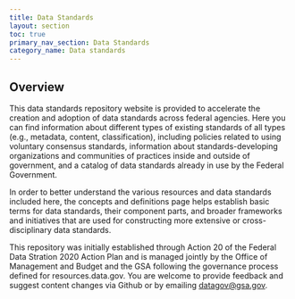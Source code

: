 ```yaml
---
title: Data Standards
layout: section
toc: true
primary_nav_section: Data Standards
category_name: Data standards 
---
```


## Overview

This data standards repository website is provided to accelerate the creation and adoption of data standards across federal agencies. Here you can find information about different types of existing standards of all types (e.g., metadata, content, classification), including policies related to using voluntary consensus standards, information about standards-developing organizations and communities of practices inside and outside of government, and a catalog of data standards already in use by the Federal Government. 

In order to better understand the various resources and data standards included here, the concepts and definitions page helps establish basic terms for data standards, their component parts, and broader frameworks and initiatives that are used for constructing more extensive or cross-disciplinary data standards. 

This repository was initially established through Action 20 of the Federal Data Stration 2020 Action Plan and is managed jointly by the Office of Management and Budget and the GSA following the governance process defined for resources.data.gov. You are welcome to provide feedback and suggest content changes via Github or by emailing datagov@gsa.gov.

